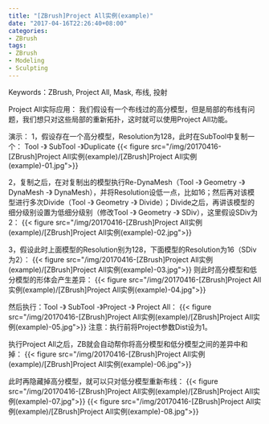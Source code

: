 ```yaml
---
title: "[ZBrush]Project All实例(example)"
date: "2017-04-16T22:26:40+08:00"
categories:
- ZBrush
tags:
- ZBrush
- Modeling
- Sculpting
---
```


Keywords：ZBrush, Project All, Mask, 布线, 投射


Project All实际应用：
我们假设有一个布线过的高分模型，但是局部的布线有问题，我们想只对这些局部的重新拓扑，这时就可以使用Project All功能。

演示：
1，假设存在一个高分模型，Resolution为128，此时在SubTool中复制一个：
Tool -》 SubTool -》Duplicate
{{< figure src="/img/20170416-[ZBrush]Project All实例(example)/[ZBrush]Project All实例(example)-01.jpg">}}

2，复制之后，在对复制出的模型执行Re-DynaMesh（Tool -》 Geometry -》 DynaMesh -》 DynaMesh），并将Resolution设低一点，比如16；然后再对该模型进行多次Divide（Tool -》 Geometry -》 Divide）；Divide之后，再讲该模型的细分级别设置为低细分级别（修改Tool -》 Geometry -》 SDiv），这里假设SDiv为2：
{{< figure src="/img/20170416-[ZBrush]Project All实例(example)/[ZBrush]Project All实例(example)-02.jpg">}}

3，假设此时上面模型的Resolution别为128，下面模型的Resolution为16（SDiv为2）：
{{< figure src="/img/20170416-[ZBrush]Project All实例(example)/[ZBrush]Project All实例(example)-03.jpg">}}
则此时高分模型和低分模型的形体会产生差异：
{{< figure src="/img/20170416-[ZBrush]Project All实例(example)/[ZBrush]Project All实例(example)-04.jpg">}}

然后执行：Tool -》 SubTool -》Project -》 Project All：
{{< figure src="/img/20170416-[ZBrush]Project All实例(example)/[ZBrush]Project All实例(example)-05.jpg">}}
注意：执行前将Project参数Dist设为1。

执行Project All之后，ZB就会自动帮你将高分模型和低分模型之间的差异中和掉：
{{< figure src="/img/20170416-[ZBrush]Project All实例(example)/[ZBrush]Project All实例(example)-06.jpg">}}

此时再隐藏掉高分模型，就可以只对低分模型重新布线：
{{< figure src="/img/20170416-[ZBrush]Project All实例(example)/[ZBrush]Project All实例(example)-07.jpg">}}
{{< figure src="/img/20170416-[ZBrush]Project All实例(example)/[ZBrush]Project All实例(example)-08.jpg">}}